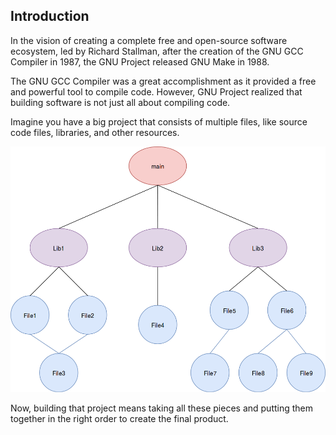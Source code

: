 ## Introduction

In the vision of creating a complete free and open-source software ecosystem, led by Richard Stallman, after the creation of the GNU GCC Compiler in 1987, the GNU Project released GNU Make in 1988.

The GNU GCC Compiler was a great accomplishment as it provided a free and powerful tool to compile code. However, GNU Project realized that building software is not just all about compiling code.

Imagine you have a big project that consists of multiple files, like source code files, libraries, and other resources.

![](MultipleDependencies.png)

Now, building that project means taking all these pieces and putting them together in the right order to create the final product.